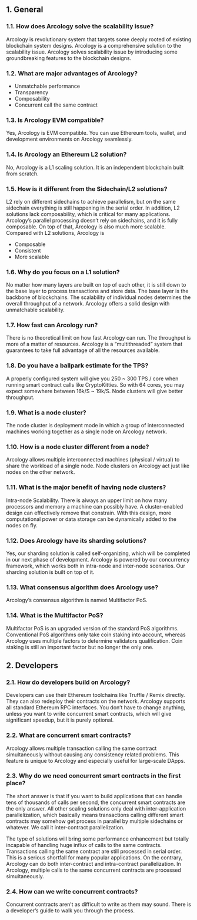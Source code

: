 ## 1. General 
### 1.1. How does Arcology solve the scalability issue?
Arcology is revolutionary system that targets some deeply rooted of existing blockchain system designs. Arcology is a comprehensive solution to the scalability issue. Arcology solves scalability issue by introducing some groundbreaking features to the blockchain designs.

### 1.2. What are major advantages of Arcology?
 * Unmatchable performance
 * Transparency
 * Composability
 * Concurrent call the same contract

### 1.3. Is Arcology EVM compatible?
Yes, Arcology is EVM compatible. You can use Ethereum tools, wallet, and development environments on Arcology seamlessly.

### 1.4. Is Arcology an Ethereum L2 solution?
No, Arcology is a L1 scaling solution. It is an independent blockchain built from scratch.

### 1.5. How is it different from the Sidechain/L2 solutions?
L2 rely on different sidechains to achieve parallelism, but on the same sidechain everything is still happening in the serial order. In addition, L2 solutions lack composability, which is critical for many applications. Arcology’s parallel processing doesn’t rely on sidechains, and it is fully composable. On top of that, Arcology is also much more scalable. Compared with L2 solutions, Arcology is
  * Composable
  * Consistent 
  * More scalable

### 1.6. Why do you focus on a L1 solution?
No matter how many layers are built on top of each other, it is still down to the base layer to process transactions and store data. The base layer is the backbone of blockchains. The scalability of individual nodes determines the overall throughput of a network.  Arcology offers a solid design with unmatchable scalability.

### 1.7. How fast can Arcology run?
There is no theoretical limit on how fast Arcology can run. The throughput is more of a matter of resources.  Arcology is a “multithreaded” system that guarantees to take full advantage of all the resources available. 

### 1.8. Do you have a ballpark estimate for the TPS? 
A properly configured system will give you 250 ~ 300 TPS / core when running smart contract calls like CryptoKitties. So with 64 cores, you may expect somewhere between 16k/S ~ 19k/S. Node clusters will give better throughput.  

### 1.9. What is a node cluster? 
The node cluster is deployment mode in which a group of interconnected machines working together as a single node on Arcology network.

### 1.10. How is a node cluster different from a node?
Arcology allows multiple interconnected machines (physical / virtual) to share the workload of a single node. Node clusters on Arcology act just like nodes on the other network.

### 1.11. What is the major benefit of having node clusters?
Intra-node Scalability. There is always an upper limit on how many processors and memory a machine can possibly have. A cluster-enabled design can effectively remove that constrain. With this design, more computational power or data storage can be dynamically added to the nodes on fly.

### 1.12. Does Arcology have its sharding solutions?
Yes, our sharding solution is called self-organizing, which will be completed in our next phase of development.  Arcology is powered by our concurrency framework, which works both in intra-node and inter-node scenarios. Our sharding solution is built on top of it.

### 1.13. What consensus algorithm does Arcology use?
Arcology’s consensus algorithm is named Multifactor PoS.

### 1.14. What is the Multifactor PoS?
Multifactor PoS is an upgraded version of the standard PoS algorithms. Conventional PoS algorithms only take coin staking into account, whereas Arcology uses multiple factors to determine validators qualification. Coin staking is still an important factor but no longer the only one.

## 2. Developers
### 2.1. How do developers build on Arcology?
Developers can use their Ethereum toolchains like Truffle / Remix directly. They can also redeploy their contracts on the network. Arcology supports all standard Ethereum RPC interfaces. You don’t have to change anything, unless you want to write concurrent smart contracts, which will give significant speedup, but it is purely optional.

### 2.2. What are concurrent smart contracts?
Arcology allows multiple transaction calling the same contract simultaneously without causing any consistency related problems. This feature is unique to Arcology and especially useful for large-scale DApps. 

### 2.3. Why do we need concurrent smart contracts in the first place?
The short answer is that if you want to build applications that can handle tens of thousands of calls per second, the concurrent smart contracts are the only answer.
All other scaling solutions only deal with inter-application parallelization, which basically means transactions calling different smart contracts may somehow get process in parallel by multiple sidechains or whatever. We call it inter-contract parallelization.

The type of solutions will bring some performance enhancement but totally incapable of handling huge influx of calls to the same contracts. Transactions calling the same contract are still processed in serial order. This is a serious shortfall for many popular applications.
On the contrary, Arcology can do both inter-contract and intra-contract parallelization. In Arcology, multiple calls to the same concurrent contracts are processed simultaneously.

### 2.4. How can we write concurrent contracts?
Concurrent contracts aren’t as difficult to write as them may sound. There is a developer’s guide to walk you through the process.



